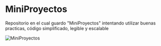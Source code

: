 # MiniProyectos
Repositorio en el cual guardo "MiniProyectos" intentando utilizar buenas practicas, código simplificado, legible y escalable

![MiniProyectos](https://github.com/Anconita/MiniProyectos/assets/99112245/e2690b82-1f50-46e0-be3f-87204c03a257)
